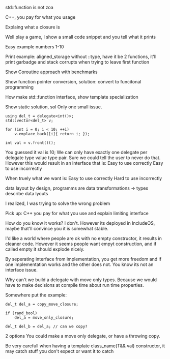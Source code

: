 std::function is not zoa

C++, you pay for what you usage

Explaing what a closure is

Well play a game, I show a small code snippet and you tell what it prints

Easy example numbers 1-10

Print example: aligned_storage without ::type, have it be 2 functions,
it'll print garbadge and stack corrupts when trying to leave first function

Show Coroutine approach with benchmarks

Show function pointer conversion, solution: convert to funcitonal programming

How make std::function interface, show template specialization

Show static solution, sol
Only one small issue.
```
using del_t = delegate<int()>;
std::vector<del_t> v;

for (int i = 0; i < 10; ++i)
    v.emplace_back([i]{ return i; });

int val = v.front()();
```
You guessed it val is 10;
We can only have exactly one delegate per delegate type value type pair.
Sure we could tell the user to never do that.
However this would result in an interface that is:
    Easy to use correctly
    Easy to use incorrectly

When truely what we want is:
    Easy to use correctly
    Hard to use incorrectly

data layout by design, programms are data transformations -> types describe data lyouts


I realized, I was trying to solve the wrong problem

Pick up: C++ you pay for what you use and explain limiting interface

How do you know it works? I don't. However its deployed in IncludeOS,
maybe that'll convince you it is somewhat stable.

I'd like a world where people are ok with no empty constructor,
it results in cleaner code.
However it seems people want empyt construction, and if called empty it should explode nicely.

By seperating interface from implementation, you get more freedom and if one implementation
works and the other does not. You know its not an interface issue.

Why can't we build a delegate with move only types. Because we would have to make decisions at compile time about run time properties.

Somewhere put the example:
```
del_t del_a = copy_move_closure;

if (rand_bool)
    del_a = move_only_closure;

del_t del_b = del_a; // can we copy?
```

2 options
You could make a move only delegate, or have a throwing copy.

Be very carefull when having a template<typename T> class_name(T&& val) constructor, it may catch stuff you don't expect or want it to catch
